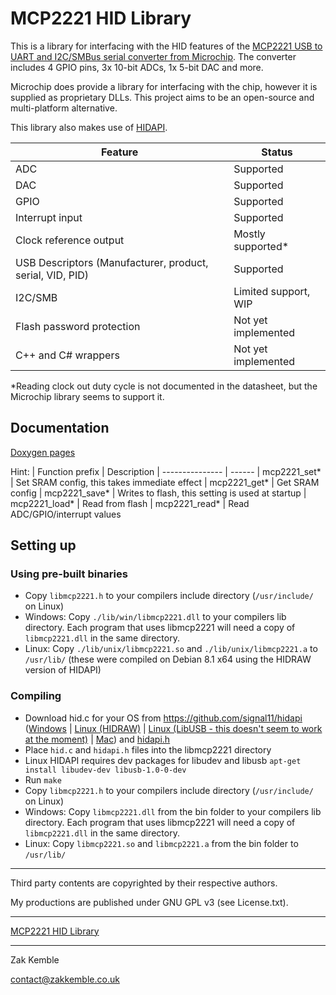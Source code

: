 # MCP2221 HID Library

This is a library for interfacing with the HID features of the [MCP2221 USB to UART and I2C/SMBus serial converter from Microchip](http://www.microchip.com/wwwproducts/Devices.aspx?product=MCP2221). The converter includes 4 GPIO pins, 3x 10-bit ADCs, 1x 5-bit DAC and more.

Microchip does provide a library for interfacing with the chip, however it is supplied as proprietary DLLs. This project aims to be an open-source and multi-platform alternative.

This library also makes use of [HIDAPI](http://www.signal11.us/oss/hidapi/).

| Feature | Status
| ------- | ------
| ADC     | Supported
| DAC     | Supported
| GPIO    | Supported
| Interrupt input        | Supported
| Clock reference output | Mostly supported*
| USB Descriptors (Manufacturer, product, serial, VID, PID) | Supported
| I2C/SMB | Limited support, WIP
| Flash password protection | Not yet implemented
| C++ and C# wrappers       | Not yet implemented

*Reading clock out duty cycle is not documented in the datasheet, but the Microchip library seems to support it.

## Documentation
[Doxygen pages](http://zkemble.github.io/libmcp2221/)

Hint:
| Function prefix | Description
| --------------- | ------
| mcp2221_set*    | Set SRAM config, this takes immediate effect
| mcp2221_get*    | Get SRAM config
| mcp2221_save*   | Writes to flash, this setting is used at startup
| mcp2221_load*   | Read from flash
| mcp2221_read*   | Read ADC/GPIO/interrupt values

## Setting up
### Using pre-built binaries
- Copy `libmcp2221.h` to your compilers include directory (`/usr/include/` on Linux)
- Windows: Copy `./lib/win/libmcp2221.dll` to your compilers lib directory. Each program that uses libmcp2221 will need a copy of `libmcp2221.dll` in the same directory.
- Linux: Copy `./lib/unix/libmcp2221.so` and `./lib/unix/libmcp2221.a` to `/usr/lib/` (these were compiled on Debian 8.1 x64 using the HIDRAW version of HIDAPI)

### Compiling
- Download hid.c for your OS from https://github.com/signal11/hidapi ([Windows](https://raw.githubusercontent.com/signal11/hidapi/master/windows/hid.c) | [Linux (HIDRAW)](https://raw.githubusercontent.com/signal11/hidapi/master/linux/hid.c) | [Linux (LibUSB - this doesn't seem to work at the moment)](https://raw.githubusercontent.com/signal11/hidapi/master/libusb/hid.c) | [Mac](https://raw.githubusercontent.com/signal11/hidapi/master/mac/hid.c)) and [hidapi.h](https://raw.githubusercontent.com/signal11/hidapi/master/hidapi/hidapi.h)
- Place `hid.c` and `hidapi.h` files into the libmcp2221 directory
- Linux HIDAPI requires dev packages for libudev and libusb `apt-get install libudev-dev libusb-1.0-0-dev`
- Run `make`
- Copy `libmcp2221.h` to your compilers include directory (`/usr/include/` on Linux)
- Windows: Copy `libmcp2221.dll` from the bin folder to your compilers lib directory. Each program that uses libmcp2221 will need a copy of `libmcp2221.dll` in the same directory.
- Linux: Copy `libmcp2221.so` and `libmcp2221.a` from the bin folder to `/usr/lib/`

--------

Third party contents are copyrighted by their respective authors.

My productions are published under GNU GPL v3 (see License.txt).

--------

[MCP2221 HID Library](http://blog.zakkemble.co.uk/mcp2221-hid-library/)

--------

Zak Kemble

contact@zakkemble.co.uk
